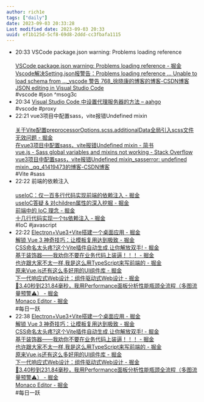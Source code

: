 ```yaml
---
author: rich1e
tags: ["daily"]
date: 2023-09-03 20:33:28
Last modified date: 2023-09-03 20:33
uuid: ef1b125d-5cf8-69d8-2ddd-cc3fbafa1115
---
```


- 20:33 VSCode package.json warning: Problems loading reference<br><br>[VSCode package.json warning: Problems loading reference - 掘金](https://juejin.cn/post/6987571417185255432)<br>[Vscode解决Setting.json报警告：Problems loading reference ... Unable to load schema from ..._vscode 警告 768_徐晓康的博客的博客-CSDN博客](https://blog.csdn.net/weixin_42837669/article/details/115799340)<br>[JSON editing in Visual Studio Code](https://code.visualstudio.com/Docs/languages/json#_offline-mode)<br>#vscode #json ^msog3c
- 20:34 [Visual Studio Code 中设置代理服务器的方法 – aahgo](https://www.aahgo.com/post/328.html)<br>#vscode #proxy
- 22:21 vue3项目中配置sass，vite报错Undefined mixin<br><br>[关于Vite配置preprocessorOptions.scss.additionalData全局引入scss文件无效问题 - 掘金](https://juejin.cn/post/7065929016569495565)<br>[在vue3项目中配置sass，vite报错Undefined mixin - 简书](https://www.jianshu.com/p/f56cb9858218)<br>[vue.js - Sass global variables and mixins not working - Stack Overflow](https://stackoverflow.com/questions/72316252/sass-global-variables-and-mixins-not-working)<br>[vue3项目中配置sass，vite报错Undefined mixin_sasserror: undefined mixin._qq_41419473的博客-CSDN博客](https://blog.csdn.net/qq_41419473/article/details/125647470)<br>#Vite #sass
- 22:22 前端的依赖注入<br><br>[useIoC：仅一百多行代码实现前端的依赖注入 - 掘金](https://juejin.cn/post/7255559479659774007?utm_source=gold_browser_extension)<br>[useIoC答疑 & 对children属性的深入挖掘 - 掘金](https://juejin.cn/post/7268539035965964346)<br>[前端中的 IoC 理念 - 掘金](https://juejin.cn/post/6844903750843236366)<br>[十几行代码实现一个ts依赖注入 - 掘金](https://juejin.cn/post/6844903768815828999)<br>#IoC #javascript
- 22:22 [Electron+Vue3+Vite搭建一个桌面应用 - 掘金](https://juejin.cn/post/7245179553886830648?utm_source=gold_browser_extension)<br>[解锁 Vue 3 神奇技巧：让模板复用达到极致 - 掘金](https://juejin.cn/post/7250503852817547324?utm_source=gold_browser_extension)<br>[CSS命名太头疼?这个Vite插件自动生成,让你解放双手! - 掘金](https://juejin.cn/post/7270545631587598372?utm_source=gold_browser_extension)<br>[基于装饰器——我劝你不要在业务代码上装逼！！！ - 掘金](https://juejin.cn/post/7272869799960559679?utm_source=gold_browser_extension)<br>[也许跟大家不太一样,我是这么用TypeScript来写前端的 - 掘金](https://juejin.cn/post/7259562014417813564?utm_source=gold_browser_extension)<br>[原来Vue.js还有这么多好用的UI组件库 - 掘金](https://juejin.cn/post/7273043415426809896?utm_source=gold_browser_extension#heading-10)<br>[下一代响应式Web设计：组件驱动式Web设计 - 掘金](https://juejin.cn/post/7086279644663513102?utm_source=gold_browser_extension#heading-23)<br>[🚀3.40秒到231.84毫秒，我用Performance面板分析性能瓶颈全流程（多图流量预警⚠️） - 掘金](https://juejin.cn/post/7272632260179542050?utm_source=gold_browser_extension)<br>[Monaco Editor - 掘金](https://juejin.cn/post/7273309090657419320?utm_source=gold_browser_extension)<br>#每日一跃
- 22:38 [Electron+Vue3+Vite搭建一个桌面应用 - 掘金](https://juejin.cn/post/7245179553886830648?utm_source=gold_browser_extension)<br>[解锁 Vue 3 神奇技巧：让模板复用达到极致 - 掘金](https://juejin.cn/post/7250503852817547324?utm_source=gold_browser_extension)<br>[CSS命名太头疼?这个Vite插件自动生成,让你解放双手! - 掘金](https://juejin.cn/post/7270545631587598372?utm_source=gold_browser_extension)<br>[基于装饰器——我劝你不要在业务代码上装逼！！！ - 掘金](https://juejin.cn/post/7272869799960559679?utm_source=gold_browser_extension)<br>[也许跟大家不太一样,我是这么用TypeScript来写前端的 - 掘金](https://juejin.cn/post/7259562014417813564?utm_source=gold_browser_extension)<br>[原来Vue.js还有这么多好用的UI组件库 - 掘金](https://juejin.cn/post/7273043415426809896?utm_source=gold_browser_extension#heading-10)<br>[下一代响应式Web设计：组件驱动式Web设计 - 掘金](https://juejin.cn/post/7086279644663513102?utm_source=gold_browser_extension#heading-23)<br>[🚀3.40秒到231.84毫秒，我用Performance面板分析性能瓶颈全流程（多图流量预警⚠️） - 掘金](https://juejin.cn/post/7272632260179542050?utm_source=gold_browser_extension)<br>[Monaco Editor - 掘金](https://juejin.cn/post/7273309090657419320?utm_source=gold_browser_extension)<br>#每日一跃
